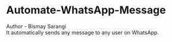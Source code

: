 # Automate-WhatsApp-Message
Author - Bismay Sarangi
<br>
It automatically sends any message to any user on WhatsApp.

